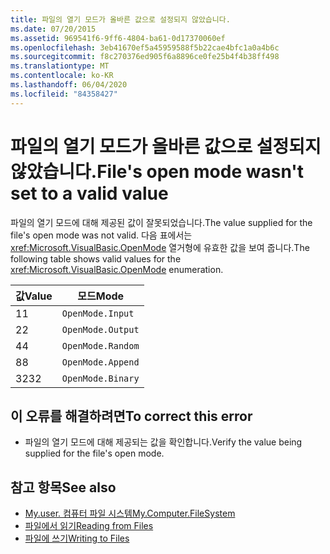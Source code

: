 ```yaml
---
title: 파일의 열기 모드가 올바른 값으로 설정되지 않았습니다.
ms.date: 07/20/2015
ms.assetid: 969541f6-9ff6-4804-ba61-0d17370060ef
ms.openlocfilehash: 3eb41670ef5a45959588f5b22cae4bfc1a0a4b6c
ms.sourcegitcommit: f8c270376ed905f6a8896ce0fe25b4f4b38ff498
ms.translationtype: MT
ms.contentlocale: ko-KR
ms.lasthandoff: 06/04/2020
ms.locfileid: "84358427"
---
```

# <a name="files-open-mode-wasnt-set-to-a-valid-value"></a><span data-ttu-id="2115e-102">파일의 열기 모드가 올바른 값으로 설정되지 않았습니다.</span><span class="sxs-lookup"><span data-stu-id="2115e-102">File's open mode wasn't set to a valid value</span></span>
<span data-ttu-id="2115e-103">파일의 열기 모드에 대해 제공된 값이 잘못되었습니다.</span><span class="sxs-lookup"><span data-stu-id="2115e-103">The value supplied for the file's open mode was not valid.</span></span> <span data-ttu-id="2115e-104">다음 표에서는 <xref:Microsoft.VisualBasic.OpenMode> 열거형에 유효한 값을 보여 줍니다.</span><span class="sxs-lookup"><span data-stu-id="2115e-104">The following table shows valid values for the <xref:Microsoft.VisualBasic.OpenMode> enumeration.</span></span>  
  
|<span data-ttu-id="2115e-105">값</span><span class="sxs-lookup"><span data-stu-id="2115e-105">Value</span></span>|<span data-ttu-id="2115e-106">모드</span><span class="sxs-lookup"><span data-stu-id="2115e-106">Mode</span></span>|  
|-----------|----------|  
|<span data-ttu-id="2115e-107">1</span><span class="sxs-lookup"><span data-stu-id="2115e-107">1</span></span>|`OpenMode.Input`|  
|<span data-ttu-id="2115e-108">2</span><span class="sxs-lookup"><span data-stu-id="2115e-108">2</span></span>|`OpenMode.Output`|  
|<span data-ttu-id="2115e-109">4</span><span class="sxs-lookup"><span data-stu-id="2115e-109">4</span></span>|`OpenMode.Random`|  
|<span data-ttu-id="2115e-110">8</span><span class="sxs-lookup"><span data-stu-id="2115e-110">8</span></span>|`OpenMode.Append`|  
|<span data-ttu-id="2115e-111">32</span><span class="sxs-lookup"><span data-stu-id="2115e-111">32</span></span>|`OpenMode.Binary`|  
  
## <a name="to-correct-this-error"></a><span data-ttu-id="2115e-112">이 오류를 해결하려면</span><span class="sxs-lookup"><span data-stu-id="2115e-112">To correct this error</span></span>  
  
- <span data-ttu-id="2115e-113">파일의 열기 모드에 대해 제공되는 값을 확인합니다.</span><span class="sxs-lookup"><span data-stu-id="2115e-113">Verify the value being supplied for the file's open mode.</span></span>  
  
## <a name="see-also"></a><span data-ttu-id="2115e-114">참고 항목</span><span class="sxs-lookup"><span data-stu-id="2115e-114">See also</span></span>

- [<span data-ttu-id="2115e-115">My.user. 컴퓨터 파일 시스템</span><span class="sxs-lookup"><span data-stu-id="2115e-115">My.Computer.FileSystem</span></span>](xref:Microsoft.VisualBasic.FileIO.FileSystem)
- [<span data-ttu-id="2115e-116">파일에서 읽기</span><span class="sxs-lookup"><span data-stu-id="2115e-116">Reading from Files</span></span>](../developing-apps/programming/drives-directories-files/reading-from-files.md)
- [<span data-ttu-id="2115e-117">파일에 쓰기</span><span class="sxs-lookup"><span data-stu-id="2115e-117">Writing to Files</span></span>](../developing-apps/programming/drives-directories-files/writing-to-files.md)
